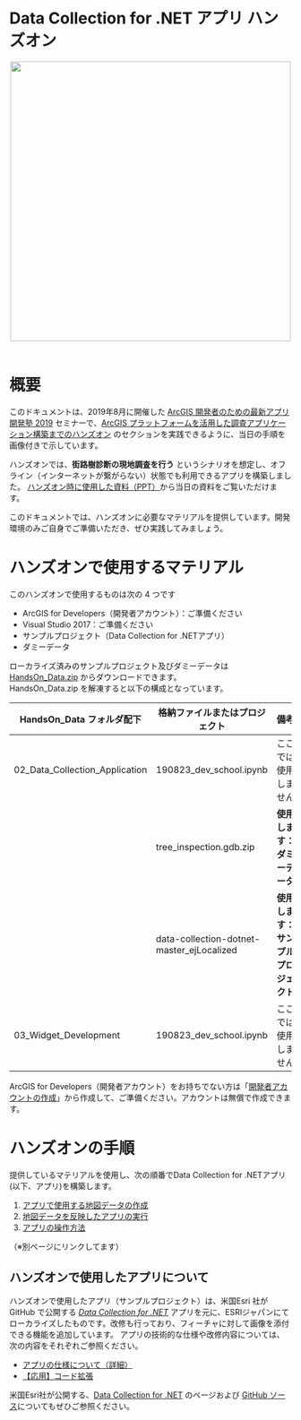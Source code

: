 # Data Collection for .NET アプリ ハンズオン

<div align="center">
 <img src="https://developers.arcgis.com/example-apps/data-collection-dotnet/img/featured-img.png" width="500px">
</div>

</br>

# 概要

このドキュメントは、2019年8月に開催した [ArcGIS 開発者のための最新アプリ開発塾 2019](https://github.com/EsriJapan/workshops/tree/master/20190823_app-development-hands-on) セミナーで、[ArcGIS プラットフォームを活用した調査アプリケーション構築までのハンズオン](https://github.com/EsriJapan/workshops/blob/master/20190823_app-development-hands-on/02_ArcGIS_%E3%83%97%E3%83%A9%E3%83%83%E3%83%88%E3%83%95%E3%82%A9%E3%83%BC%E3%83%A0%E3%82%92%E6%B4%BB%E7%94%A8%E3%81%97%E3%81%9F%E8%AA%BF%E6%9F%BB%E3%82%A2%E3%83%97%E3%83%AA%E3%82%B1%E3%83%BC%E3%82%B7%E3%83%A7%E3%83%B3%E6%A7%8B%E7%AF%89%E3%81%BE%E3%81%A7%E3%81%AE%E3%83%8F%E3%83%B3%E3%82%BA%E3%82%AA%E3%83%B3.pdf) のセクションを実践できるように、当日の手順を画像付きで示しています。

ハンズオンでは、**街路樹診断の現地調査を行う** というシナリオを想定し、オフライン（インターネットが繋がらない）状態でも利用できるアプリを構築しました。
[ハンズオン時に使用した資料（PPT）](https://github.com/EsriJapan/workshops/blob/master/20190823_app-development-hands-on/02_ArcGIS_%E3%83%97%E3%83%A9%E3%83%83%E3%83%88%E3%83%95%E3%82%A9%E3%83%BC%E3%83%A0%E3%82%92%E6%B4%BB%E7%94%A8%E3%81%97%E3%81%9F%E8%AA%BF%E6%9F%BB%E3%82%A2%E3%83%97%E3%83%AA%E3%82%B1%E3%83%BC%E3%82%B7%E3%83%A7%E3%83%B3%E6%A7%8B%E7%AF%89%E3%81%BE%E3%81%A7%E3%81%AE%E3%83%8F%E3%83%B3%E3%82%BA%E3%82%AA%E3%83%B3.pdf)から当日の資料をご覧いただけます。


このドキュメントでは、ハンズオンに必要なマテリアルを提供しています。開発環境のみご自身でご準備いただき、ぜひ実践してみましょう。

# ハンズオンで使用するマテリアル

このハンズオンで使用するものは次の 4 つです

* ArcGIS for Developers（開発者アカウント）：ご準備ください
* Visual Studio 2017：ご準備ください
* サンプルプロジェクト（Data Collection for .NETアプリ）
* ダミーデータ

ローカライズ済みのサンプルプロジェクト及びダミーデータは [HandsOn_Data.zip](https://github.com/EsriJapan/workshops/raw/master/20190823_app-development-hands-on/HandsOn_Data.zip) からダウンロードできます。</br>
HandsOn_Data.zip を解凍すると以下の構成となっています。

| HandsOn_Data フォルダ配下 | 格納ファイルまたはプロジェクト | 備考 |
|---|---|---|
| 02_Data_Collection_Application | 190823_dev_school.ipynb | ここでは使用しません  |
|  | tree_inspection.gdb.zip | **使用します：ダミーデータ**  |
|  | data-collection-dotnet-master_ejLocalized | **使用します：サンプルプロジェクト**  |
| 03_Widget_Development  | 190823_dev_school.ipynb  | ここでは使用しません  |

ArcGIS for Developers（開発者アカウント）をお持ちでない方は「[開発者アカウントの作成](http://esrijapan.github.io/arcgis-dev-resources/guide/create-map/get-dev-account/)」から作成して、ご準備ください。アカウントは無償で作成できます。


# ハンズオンの手順

提供しているマテリアルを使用し、次の順番でData Collection for .NETアプリ(以下、アプリ)を構築します。

 1. [アプリで使用する地図データの作成]()
 1. [地図データを反映したアプリの実行]()
 1. [アプリの操作方法]()

（※別ページにリンクしてます）

## ハンズオンで使用したアプリについて

ハンズオンで使用したアプリ（サンプルプロジェクト）は、米国Esri 社が GitHub で公開する *[Data Collection for .NET](https://developers.arcgis.com/example-apps/data-collection-dotnet/)* 
アプリを元に、ESRIジャパンにてローカライズしたものです。改修も行っており、フィーチャに対して画像を添付できる機能を追加しています。
アプリの技術的な仕様や改修内容については、次の内容をそれぞれご参照ください。

 * [アプリの仕様について（詳細）]()
 * [【応用】コード拡張]()

米国Esri社が公開する、[Data Collection for .NET](https://developers.arcgis.com/example-apps/data-collection-dotnet/) のページおよび [GitHub ソース](https://github.com/Esri/data-collection-dotnet)についてもぜひご参照ください。